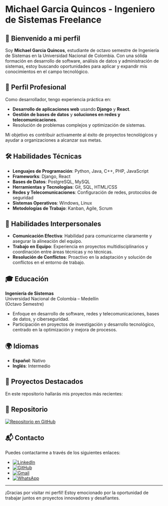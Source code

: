 # Michael Garcia Quincos - Ingeniero de Sistemas Freelance


## 👋 Bienvenido a mi perfil

Soy **Michael Garcia Quincos**, estudiante de octavo semestre de Ingeniería de Sistemas en la Universidad Nacional de Colombia. Con una sólida formación en desarrollo de software, análisis de datos y administración de sistemas, estoy buscando oportunidades para aplicar y expandir mis conocimientos en el campo tecnológico.

## 💼 Perfil Profesional
Como desarrollador, tengo experiencia práctica en:
- **Desarrollo de aplicaciones web** usando **Django** y **React**.
- **Gestión de bases de datos** y **soluciones en redes y telecomunicaciones**.
- Resolución de problemas complejos y optimización de sistemas.

Mi objetivo es contribuir activamente al éxito de proyectos tecnológicos y ayudar a organizaciones a alcanzar sus metas.

## 🛠 Habilidades Técnicas
- **Lenguajes de Programación**: Python, Java, C++, PHP, JavaScript
- **Frameworks**: Django, React
- **Bases de Datos**: PostgreSQL, MySQL
- **Herramientas y Tecnologías**: Git, SQL, HTML/CSS
- **Redes y Telecomunicaciones**: Configuración de redes, protocolos de seguridad
- **Sistemas Operativos**: Windows, Linux
- **Metodologías de Trabajo**: Kanban, Agile, Scrum

## 🧩 Habilidades Interpersonales
- **Comunicación Efectiva**: Habilidad para comunicarme claramente y asegurar la alineación del equipo.
- **Trabajo en Equipo**: Experiencia en proyectos multidisciplinarios y coordinación entre áreas técnicas y no técnicas.
- **Resolución de Conflictos**: Proactivo en la adaptación y solución de conflictos en el entorno de trabajo.

## 🎓 Educación
**Ingeniería de Sistemas**  
Universidad Nacional de Colombia – Medellín  
(Octavo Semestre)  
- Enfoque en desarrollo de software, redes y telecomunicaciones, bases de datos, y ciberseguridad.
- Participación en proyectos de investigación y desarrollo tecnológico, centrado en la optimización y mejora de procesos.

## 🌍 Idiomas
- **Español**: Nativo
- **Inglés**: Intermedio

## 🚀 Proyectos Destacados
En este repositorio hallarás mis proyectos más recientes:
## 📂 Repositorio

[![Repositorio en GitHub](https://img.shields.io/badge/GitHub-Repository-blue)](https://github.com/Mgarciaqu/ppi_pl_GarciaM)


## 📬 Contacto
Puedes contactarme a través de los siguientes enlaces:

- [![LinkedIn](https://upload.wikimedia.org/wikipedia/commons/thumb/c/ca/LinkedIn_logo_initials.png/100px-LinkedIn_logo_initials.png)](https://www.linkedin.com/in/michael-garcia-quincos-579355324)
- [![GitHub](https://upload.wikimedia.org/wikipedia/commons/thumb/9/91/Octicons-mark-github.svg/100px-Octicons-mark-github.svg.png)](https://github.com/mgarciaqu)
- [![Gmail](https://upload.wikimedia.org/wikipedia/commons/thumb/7/7e/Gmail_icon_%282020%29.svg/100px-Gmail_icon_%282020%29.svg.png)](mailto:maicolgarciaquincos@gmail.com)
- [![WhatsApp](https://upload.wikimedia.org/wikipedia/commons/thumb/6/6b/WhatsApp.svg/100px-WhatsApp.svg.png)](https://wa.me/+573204504857)

---

¡Gracias por visitar mi perfil! Estoy emocionado por la oportunidad de trabajar juntos en proyectos innovadores y desafiantes.
